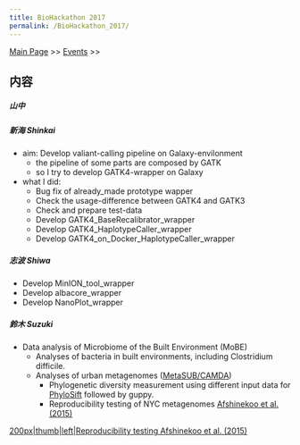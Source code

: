 ```yaml
---
title: BioHackathon 2017
permalink: /BioHackathon_2017/
---
```


[Main Page](/Main_Page "wikilink") &gt;&gt; [Events](/Events "wikilink") &gt;&gt;

内容
----

##### 山中

##### 新海 Shinkai

-   aim: Develop valiant-calling pipeline on Galaxy-envilonment
    -   the pipeline of some parts are composed by GATK
    -   so I try to develop GATK4-wrapper on Galaxy
-   what I did:
    -   Bug fix of already_made prototype wapper
    -   Check the usage-difference between GATK4 and GATK3
    -   Check and prepare test-data
    -   Develop GATK4_BaseRecalibrator_wrapper
    -   Develop GATK4_HaplotypeCaller_wrapper
    -   Develop GATK4_on_Docker_HaplotypeCaller_wrapper

##### 志波 Shiwa

-   Develop MinION_tool_wrapper
-   Develop albacore_wrapper
-   Develop NanoPlot_wrapper

##### 鈴木 Suzuki

-   Data analysis of Microbiome of the Built Environment (MoBE)
    -   Analyses of bacteria in built environments, including Clostridium difficile.
    -   Analyses of urban metagenomes ([MetaSUB/CAMDA](https://github.com/haruosuz/metasub#camda))
        -   Phylogenetic diversity measurement using different input data for [PhyloSift](https://github.com/gjospin/PhyloSift) followed by guppy.
        -   Reproducibility testing of NYC metagenomes [Afshinekoo et al. (2015)](https://www.ncbi.nlm.nih.gov/pubmed/26594662)

[200px|thumb|left|Reproducibility testing Afshinekoo et al. (2015)](/File:Talk_2017-09-15.ppt_p9.jpg "wikilink")